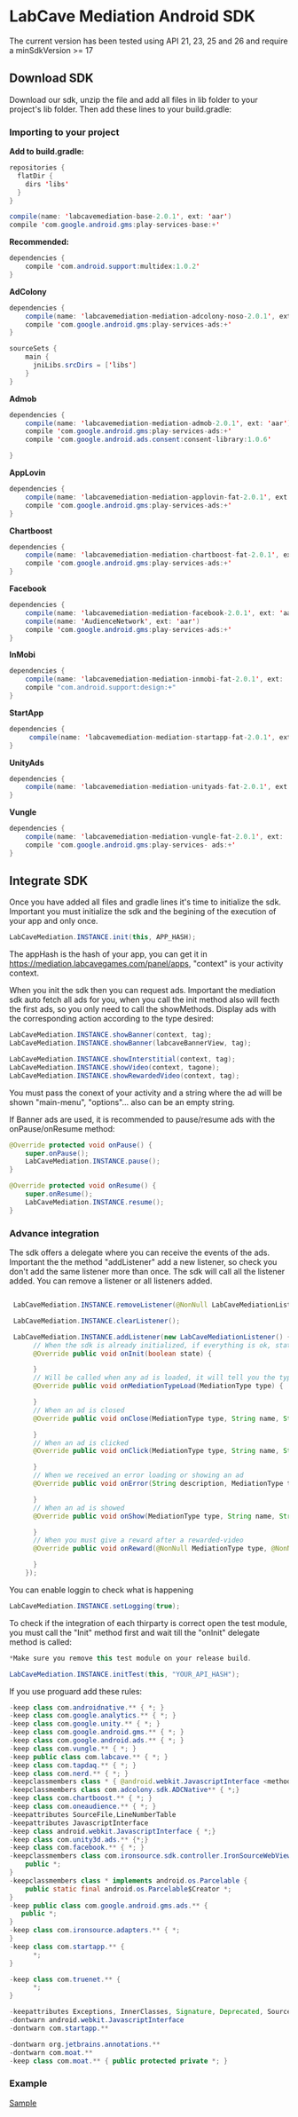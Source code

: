 LabCave Mediation Android SDK
=====
The current version has been tested using API 21, 23, 25 and 26 and require a minSdkVersion >= 17

## Download SDK

Download our sdk, unzip the file and add all files in lib folder to your project's lib folder. Then add these lines to your build.gradle:

### Importing to your project
**Add to build.gradle:**

```java
repositories {
  flatDir {
    dirs 'libs'
  }
} 
```

```java
compile(name: 'labcavemediation-base-2.0.1', ext: 'aar')
compile 'com.google.android.gms:play-services-base:+'
```

**Recommended:**

```java
dependencies {
    compile 'com.android.support:multidex:1.0.2'
}
```

**AdColony**

```java
dependencies {
    compile(name: 'labcavemediation-mediation-adcolony-noso-2.0.1', ext: 'aar')
    compile 'com.google.android.gms:play-services-ads:+'
}

sourceSets {
    main {
      jniLibs.srcDirs = ['libs']
    }
}
```
**Admob**

```java
dependencies {
    compile(name: 'labcavemediation-mediation-admob-2.0.1', ext: 'aar')
    compile 'com.google.android.gms:play-services-ads:+'
    compile 'com.google.android.ads.consent:consent-library:1.0.6'

}
```

**AppLovin**

```java
dependencies {
    compile(name: 'labcavemediation-mediation-applovin-fat-2.0.1', ext: 'aar')
    compile 'com.google.android.gms:play-services-ads:+'
}
```

**Chartboost**

```java
dependencies {
    compile(name: 'labcavemediation-mediation-chartboost-fat-2.0.1', ext: 'aar')
    compile 'com.google.android.gms:play-services-ads:+'
}
```

**Facebook**

```java
dependencies {
    compile(name: 'labcavemediation-mediation-facebook-2.0.1', ext: 'aar')
    compile(name: 'AudienceNetwork', ext: 'aar')
    compile 'com.google.android.gms:play-services-ads:+'
}
```

**InMobi**

```java
dependencies {
    compile(name: 'labcavemediation-mediation-inmobi-fat-2.0.1', ext: 'aar')
    compile "com.android.support:design:+"
}
```

**StartApp**

```java
dependencies {
     compile(name: 'labcavemediation-mediation-startapp-fat-2.0.1', ext: 'aar')
}
```

**UnityAds**

```java
dependencies {
    compile(name: 'labcavemediation-mediation-unityads-fat-2.0.1', ext: 'aar')
}
```
**Vungle**

```java
dependencies {
    compile(name: 'labcavemediation-mediation-vungle-fat-2.0.1', ext: 'aar')
    compile 'com.google.android.gms:play-services- ads:+'
}
```


## Integrate SDK

Once you have added all files and gradle lines it's time to initialize the sdk. Important you must initialize the sdk and the begining of the execution of your app and only once.


```java
LabCaveMediation.INSTANCE.init(this, APP_HASH);
```
The appHash is the hash of your app, you can get it in https://mediation.labcavegames.com/panel/apps, "context" is your activity context.

When you init the sdk then you can request ads. Important the mediation sdk auto fetch all ads for you, when you call the init method also will fecth the first ads, so you only need to call the showMethods. Display ads with the corresponding action according to the type desired:

```java
LabCaveMediation.INSTANCE.showBanner(context, tag);
LabCaveMediation.INSTANCE.showBanner(labcaveBannerView, tag);

LabCaveMediation.INSTANCE.showInterstitial(context, tag);
LabCaveMediation.INSTANCE.showVideo(context, tagone);
LabCaveMediation.INSTANCE.showRewardedVideo(context, tag);
```
You must pass the conext of your activity and a string where the ad will be shown "main-menu", "options"... also can be an empty string.

If Banner ads are used, it is recommended to pause/resume ads with the onPause/onResume
method:

```java
@Override protected void onPause() {
    super.onPause();
    LabCaveMediation.INSTANCE.pause();
}

@Override protected void onResume() {
    super.onResume();
    LabCaveMediation.INSTANCE.resume();
}
```
### Advance integration

The sdk offers a delegate where you can receive the events of the ads. Important the the method "addListener"
add a new listener, so check you don't add the same listener more than once. The sdk will call all the listener added. You can remove a listener or all listeners added.

```java

 LabCaveMediation.INSTANCE.removeListener(@NonNull LabCaveMediationListener listener);

 LabCaveMediation.INSTANCE.clearListener();

 LabCaveMediation.INSTANCE.addListener(new LabCaveMediationListener() {
      // When the sdk is already initialized, if everything is ok, state will be true.
      @Override public void onInit(boolean state) {

      }
      // Will be called when any ad is loaded, it will tell you the type MediationType.BANNER, MediationType.INSTERSTITIAL and MediationType.REWARDED_VIDEO
      @Override public void onMediationTypeLoad(MediationType type) {

      }
      // When an ad is closed
      @Override public void onClose(MediationType type, String name, String extra) {

      }
      // When an ad is clicked
      @Override public void onClick(MediationType type, String name, String extra) {

      }
      // When we received an error loading or showing an ad
      @Override public void onError(String description, MediationType type, String extra) {

      }
      // When an ad is showed
      @Override public void onShow(MediationType type, String name, String extra, Info info) {

      }
      // When you must give a reward after a rewarded-video
      @Override public void onReward(@NonNull MediationType type, @NonNull String name, @NonNull String extra) {

      }
    });
```


You can enable loggin to check what is happening

```java
LabCaveMediation.INSTANCE.setLogging(true);
```

To check if the integration of each thirparty is correct open the test module, you must call the "Init" method first and wait till the "onInit" delegate method is called:

```java
*Make sure you remove this test module on your release build.

LabCaveMediation.INSTANCE.initTest(this, "YOUR_API_HASH");
```
If you use proguard add these rules:

```java
-keep class com.androidnative.** { *; }
-keep class com.google.analytics.** { *; }
-keep class com.google.unity.** { *; }
-keep class com.google.android.gms.** { *; }
-keep class com.google.android.ads.** { *; }
-keep class com.vungle.** { *; }
-keep public class com.labcave.** { *; }
-keep class com.tapdaq.** { *; }
-keep class com.nerd.** { *; }
-keepclassmembers class * { @android.webkit.JavascriptInterface <methods>; }
-keepclassmembers class com.adcolony.sdk.ADCNative** { *;}
-keep class com.chartboost.** { *; }
-keep class com.oneaudience.** { *; }
-keepattributes SourceFile,LineNumberTable
-keepattributes JavascriptInterface
-keep class android.webkit.JavascriptInterface { *;}
-keep class com.unity3d.ads.** {*;}
-keep class com.facebook.** { *; }
-keepclassmembers class com.ironsource.sdk.controller.IronSourceWebView$JSInterface {
    public *;
}
-keepclassmembers class * implements android.os.Parcelable {
    public static final android.os.Parcelable$Creator *;
}
-keep public class com.google.android.gms.ads.** {
   public *;
}
-keep class com.ironsource.adapters.** { *;
}
-keep class com.startapp.** {
      *;
}

-keep class com.truenet.** {
      *;
}

-keepattributes Exceptions, InnerClasses, Signature, Deprecated, SourceFile,LineNumberTable, *Annotation*, EnclosingMethod
-dontwarn android.webkit.JavascriptInterface
-dontwarn com.startapp.**

-dontwarn org.jetbrains.annotations.**
-dontwarn com.moat.**
-keep class com.moat.** { public protected private *; }
```

### Example

[Sample](./app/src/main/java/com/labcave/labcavemediation/android/sample/MainActivity.java)
